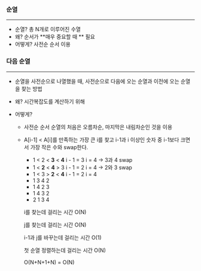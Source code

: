 ### 순열

***

* 순열? 총 N개로 이루어진 수열
* 왜? 순서가 **매우 중요할 때 ** 필요
* 어떻게?  사전순 순서 이용



### 다음 순열

***

* 순열을 사전순으로 나열했을 때, 사전순으로 다음에 오는 순열과 이전에 오는 순열을 찾는 방법

* 왜? 시간복잡도를 계산하기 위해

* 어떻게? 

  * 사전순 순서 순열의 처음은 오름차순, 마지막은 내림차순인 것을 이용

  * A[i-1] < A[i]를 만족하는 가장 큰 i를 찾고 i-1과 i 이상인 숫자 중 i-1보다 크면서 가장 작은 수와 swap한다.

    * 1 < 2 < **3** < **4** i - 1 = 3 i = 4 -> 3과 4 swap
    * 1 < **2** < **4** > 3  i - 1 = 2 i = 4 -> 2와 3 swap
    * 1 < 3 > **2** < **4** i - 1 = 2 i = 4 
    * 1 3 4 2
    * 1 4 2 3
    * 1 4 3 2
    * 2 1 3 4

    i를 찾는데 걸리는 시간 O(N)

    j를 찾는데 걸리는 시간 O(N)

    i-1과 j를 바꾸는데 걸리는 시간 O(1)

    첫 순열 정렬하는데 걸리는 시간 O(N)

    O(N+N+1+N) = O(N)